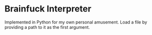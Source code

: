 # Brainfuck Interpreter

Implemented in Python for my own personal amusement.
Load a file by providing a path to it as the first argument.
